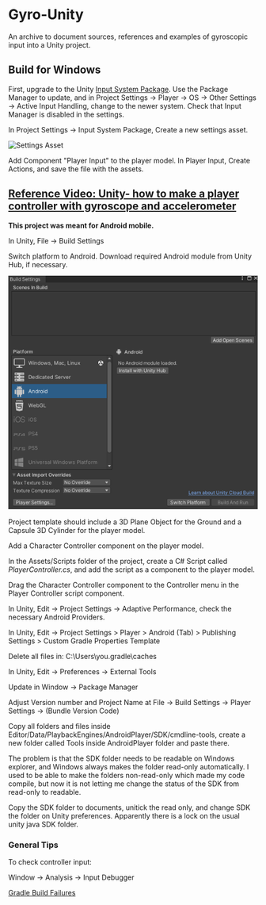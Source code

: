# Gyro-Unity
An archive to document sources, references and examples of gyroscopic input into a Unity project.

## Build for Windows

First, upgrade to the Unity [Input System Package](https://docs.unity3d.com/Packages/com.unity.inputsystem@1.6/manual/index.html). Use the Package Manager to update, and in Project Settings -> Player -> OS -> Other Settings -> Active Input Handling, change to the newer system. Check that Input Manager is disabled in the settings.

In Project Settings -> Input System Package, Create a new settings asset.

![Settings Asset](https://connect-prd-cdn.unity.com/20201207/learn/images/f40d3341-d1a4-49dc-ac68-20ca4a21dd74_tut1_12.png.1400x0x1.png)

Add Component "Player Input" to the player model.
In Player Input, Create Actions, and save the file with the assets.








## [Reference Video: Unity- how to make a player controller with gyroscope and accelerometer](https://youtu.be/jvwX5WthM2o)

**This project was meant for Android mobile.**

In Unity, File -> Build Settings

  Switch platform to Android. Download required Android module from Unity Hub, if necessary.
  
  ![Build Settings](Saved%20Pictures/buildSettings.png)
  
Project template should include a 3D Plane Object for the Ground and a Capsule 3D Cylinder for the player model.

  Add a Character Controller component on the player model.
  
  In the Assets/Scripts folder of the project, create a C# Script called *PlayerController.cs*, and add the script as a component to the player model.
  
  Drag the Character Controller component to the Controller menu in the Player Controller script component.
  
  In Unity, Edit -> Project Settings -> Adaptive Performance, check the necessary Android Providers.
  
  In Unity, Edit -> Project Settings > Player > Android (Tab) > Publishing Settings > Custom Gradle Properties Template
  
  Delete all files in: C:\Users\you\.gradle\caches
  
  In Unity, Edit -> Preferences -> External Tools
  
  Update in Window -> Package Manager
  
  Adjust Version number and Project Name at File -> Build Settings -> Player Settings -> (Bundle Version Code)
  
  Copy all folders and files inside Editor/Data/PlaybackEngines/AndroidPlayer/SDK/cmdline-tools, create a new folder called Tools inside AndroidPlayer folder and paste there.
  
  The problem is that the SDK folder needs to be readable on Windows explorer, and Windows always makes the folder read-only automatically. I used to be able to make the folders non-read-only which made my code compile, but now it is not letting me change the status of the SDK from read-only to readable. 
  
   Copy the SDK folder to documents, unitick the read only, and change SDK the folder on Unity preferences. Apparently there is a lock on the usual unity java SDK folder. 

### General Tips

To check controller input:

Window -> Analysis -> Input Debugger

[Gradle Build Failures](https://support.unity.com/hc/en-us/articles/4408584577044-Why-do-I-get-errors-when-using-a-Gradle-file-with-an-old-aaptOptions-noCompress-property-)
